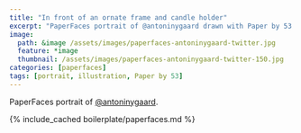 ```yaml
---
title: "In front of an ornate frame and candle holder"
excerpt: "PaperFaces portrait of @antoninygaard drawn with Paper by 53 on an iPad."
image: 
  path: &image /assets/images/paperfaces-antoninygaard-twitter.jpg 
  feature: *image
  thumbnail: /assets/images/paperfaces-antoninygaard-twitter-150.jpg
categories: [paperfaces]
tags: [portrait, illustration, Paper by 53]
---
```


PaperFaces portrait of [@antoninygaard](https://twitter.com/antoninygaard).

{% include_cached boilerplate/paperfaces.md %}
